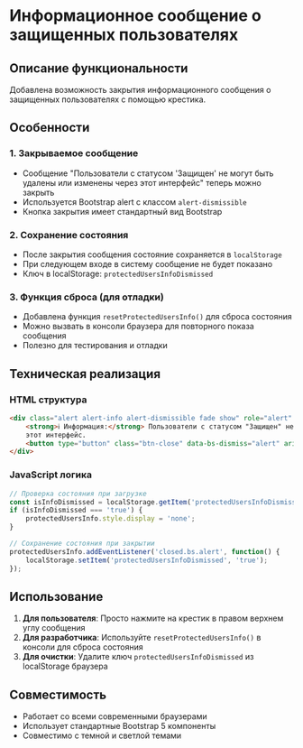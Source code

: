# Информационное сообщение о защищенных пользователях

## Описание функциональности

Добавлена возможность закрытия информационного сообщения о защищенных пользователях с помощью крестика.

## Особенности

### 1. Закрываемое сообщение
- Сообщение "Пользователи с статусом 'Защищен' не могут быть удалены или изменены через этот интерфейс" теперь можно закрыть
- Используется Bootstrap alert с классом `alert-dismissible`
- Кнопка закрытия имеет стандартный вид Bootstrap

### 2. Сохранение состояния
- После закрытия сообщения состояние сохраняется в `localStorage`
- При следующем входе в систему сообщение не будет показано
- Ключ в localStorage: `protectedUsersInfoDismissed`

### 3. Функция сброса (для отладки)
- Добавлена функция `resetProtectedUsersInfo()` для сброса состояния
- Можно вызвать в консоли браузера для повторного показа сообщения
- Полезно для тестирования и отладки

## Техническая реализация

### HTML структура
```html
<div class="alert alert-info alert-dismissible fade show" role="alert" id="protectedUsersInfo">
    <strong>ℹ️ Информация:</strong> Пользователи с статусом "Защищен" не могут быть удалены или изменены через
    этот интерфейс.
    <button type="button" class="btn-close" data-bs-dismiss="alert" aria-label="Закрыть"></button>
</div>
```

### JavaScript логика
```javascript
// Проверка состояния при загрузке
const isInfoDismissed = localStorage.getItem('protectedUsersInfoDismissed');
if (isInfoDismissed === 'true') {
    protectedUsersInfo.style.display = 'none';
}

// Сохранение состояния при закрытии
protectedUsersInfo.addEventListener('closed.bs.alert', function() {
    localStorage.setItem('protectedUsersInfoDismissed', 'true');
});
```

## Использование

1. **Для пользователя**: Просто нажмите на крестик в правом верхнем углу сообщения
2. **Для разработчика**: Используйте `resetProtectedUsersInfo()` в консоли для сброса состояния
3. **Для очистки**: Удалите ключ `protectedUsersInfoDismissed` из localStorage браузера

## Совместимость

- Работает со всеми современными браузерами
- Использует стандартные Bootstrap 5 компоненты
- Совместимо с темной и светлой темами